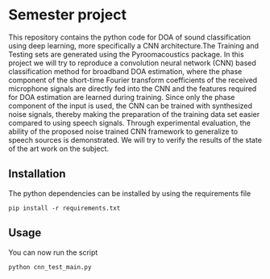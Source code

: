 # Semester project

This repository contains the python code for DOA of sound classification using deep learning, more specifically a CNN architecture.The Training and Testing sets are generated using the Pyroomacoustics package. 
In this project we will try to reproduce a convolution neural network (CNN) based classification method for broadband DOA estimation, where the phase component of the short-time Fourier transform coefficients of the received microphone signals are directly fed into the CNN and the features required for DOA estimation are learned during training. Since only the phase component of the input is used, the CNN can be trained with synthesized noise signals, thereby making the preparation of the training data set easier compared to using speech signals. Through experimental evaluation, the ability of the proposed noise trained CNN framework to generalize to speech sources is demonstrated. We will try to verify the results of the state of the art work on the subject.

## Installation
The python dependencies can be installed by using the requirements file 
```
pip install -r requirements.txt
```

## Usage

You can now run the script
```
python cnn_test_main.py
```
